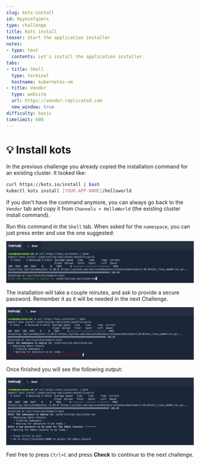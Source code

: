 ```yaml
---
slug: kots-install
id: 9yyncefqzmrx
type: challenge
title: Kots install
teaser: Start the application installer
notes:
- type: text
  contents: Let's install the application installer
tabs:
- title: Shell
  type: terminal
  hostname: kubernetes-vm
- title: Vendor
  type: website
  url: https://vendor.replicated.com
  new_window: true
difficulty: basic
timelimit: 600
---
```


💡 Install kots
================

In the previous challenge you already copied the installation command for an existing cluster. It looked like:
```bash
curl https://kots.io/install | bash
kubectl kots install [YOUR-APP-NAME]/helloworld
```

If you don't have the command anymore, you can always go back to the `Vendor` tab and copy it from `Channels > HelloWorld` (the existing cluster install command).

Run this command in the `Shell` tab. When asked for the `namespace`, you can just press enter and use the one suggested:

![Namespace](../assets/namespace.png)

The installation will take a couple minutes, and ask to provide a secure password. Remember it as it will be needed in the next Challenge.

![Password](../assets/password.png)

Once finished you will see the following output:

![Kots finished](../assets/kots-install-finished.png)


Feel free to press `Ctrl+C` and press **Check** to continue to the next challenge.
